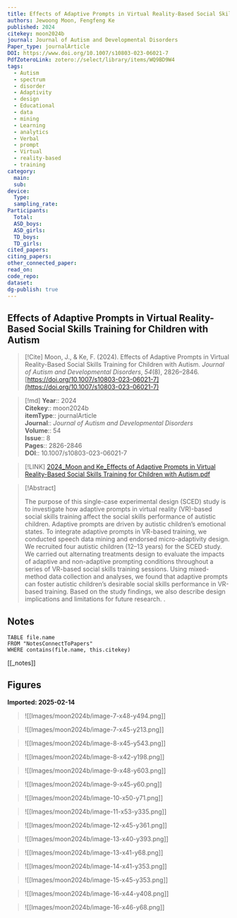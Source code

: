 ```yaml
---
title: Effects of Adaptive Prompts in Virtual Reality-Based Social Skills Training for Children with Autism
authors: Jewoong Moon, Fengfeng Ke
published: 2024
citekey: moon2024b
journal: Journal of Autism and Developmental Disorders
Paper_type: journalArticle
DOI: https://www.doi.org/10.1007/s10803-023-06021-7
PdfZoteroLink: zotero://select/library/items/WQ9BD9W4
tags:
  - Autism
  - spectrum
  - disorder
  - Adaptivity
  - design
  - Educational
  - data
  - mining
  - Learning
  - analytics
  - Verbal
  - prompt
  - Virtual
  - reality-based
  - training
category:
  main: 
  sub: 
device:
  Type: 
  sampling_rate: 
Participants:
  Total: 
  ASD_boys: 
  ASD_girls: 
  TD_boys: 
  TD_girls: 
cited_papers: 
citing_papers: 
other_connected_paper: 
read_on: 
code_repo: 
dataset: 
dg-publish: true
---
```


## Effects of Adaptive Prompts in Virtual Reality-Based Social Skills Training for Children with Autism

> [!Cite]
> Moon, J., & Ke, F. (2024). Effects of Adaptive Prompts in Virtual Reality-Based Social Skills Training for Children with Autism. _Journal of Autism and Developmental Disorders_, _54_(8), 2826–2846. [https://doi.org/10.1007/s10803-023-06021-7](https://doi.org/10.1007/s10803-023-06021-7)


>[!md]
> **Year**:: 2024   
> **Citekey**:: moon2024b  
> **itemType**:: journalArticle  
> **Journal**:: *Journal of Autism and Developmental Disorders*  
> **Volume**:: 54  
> **Issue**:: 8   
> **Pages**:: 2826-2846  
> **DOI**:: 10.1007/s10803-023-06021-7    

> [!LINK] 
> [2024_Moon and Ke_Effects of Adaptive Prompts in Virtual Reality-Based Social Skills Training for Children with Autism.pdf](zotero://select/library/items/PRWQAL4D)

> [!Abstract]
>
> The purpose of this single-case experimental design (SCED) study is to investigate how adaptive prompts in virtual reality (VR)-based social skills training affect the social skills performance of autistic children. Adaptive prompts are driven by autistic children’s emotional states. To integrate adaptive prompts in VR-based training, we conducted speech data mining and endorsed micro-adaptivity design. We recruited four autistic children (12–13 years) for the SCED study. We carried out alternating treatments design to evaluate the impacts of adaptive and non-adaptive prompting conditions throughout a series of VR-based social skills training sessions. Using mixed-method data collection and analyses, we found that adaptive prompts can foster autistic children’s desirable social skills performance in VR-based training. Based on the study findings, we also describe design implications and limitations for future research.
>.
> 


## Notes

```dataview 
TABLE file.name 
FROM "NotesConnectToPapers" 
WHERE contains(file.name, this.citekey)
```

[[_notes]]

## Figures

**Imported: 2025-02-14**

> ![[Images/moon2024b/image-7-x48-y494.png]]

> ![[Images/moon2024b/image-7-x45-y213.png]]

> ![[Images/moon2024b/image-8-x45-y543.png]]

> ![[Images/moon2024b/image-8-x42-y198.png]]

> ![[Images/moon2024b/image-9-x48-y603.png]]

> ![[Images/moon2024b/image-9-x45-y60.png]]

> ![[Images/moon2024b/image-10-x50-y71.png]]

> ![[Images/moon2024b/image-11-x53-y335.png]]

> ![[Images/moon2024b/image-12-x45-y361.png]]

> ![[Images/moon2024b/image-13-x40-y393.png]]

> ![[Images/moon2024b/image-13-x41-y68.png]]

> ![[Images/moon2024b/image-14-x41-y353.png]]

> ![[Images/moon2024b/image-15-x45-y353.png]]

> ![[Images/moon2024b/image-16-x44-y408.png]]

> ![[Images/moon2024b/image-16-x46-y68.png]]